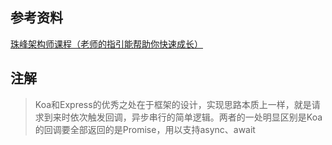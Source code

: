 ## 参考资料

[珠峰架构师课程（老师的指引能帮助你快速成长）](http://www.zhufengpeixun.cn/main/course/index.html)

## 注解

> Koa和Express的优秀之处在于框架的设计，实现思路本质上一样，就是请求到来时依次触发回调，异步串行的简单逻辑。两者的一处明显区别是Koa的回调要全部返回的是Promise，用以支持async、await